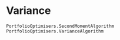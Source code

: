 # Variance

```@docs
PortfolioOptimisers.SecondMomentAlgorithm
PortfolioOptimisers.VarianceAlgorithm
```
